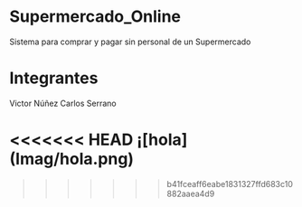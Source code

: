 # Supermercado_Online
Sistema para comprar y pagar sin personal de un Supermercado
# Integrantes
Victor Núñez
Carlos Serrano

<<<<<<< HEAD
¡[hola] (Imag/hola.png)
=======
>>>>>>> b41fceaff6eabe1831327ffd683c10882aaea4d9
